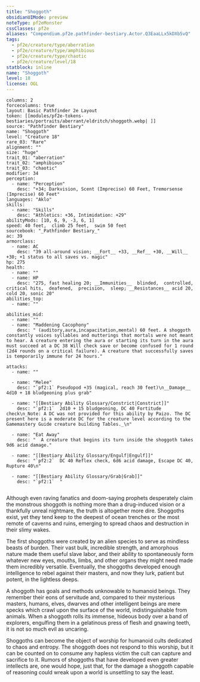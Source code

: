 ```yaml
---
title: "Shoggoth"
obsidianUIMode: preview
noteType: pf2eMonster
cssClasses: pf2e
aliases: "Compendium.pf2e.pathfinder-bestiary.Actor.Q3EaaLLx5kDXb5vQ" 
tags:
  - pf2e/creature/type/aberration
  - pf2e/creature/type/amphibious
  - pf2e/creature/type/chaotic
  - pf2e/creature/level/18
statblock: inline
name: "Shoggoth"
level: 18
license: OGL
---
```


```statblock
columns: 2
forcecolumns: true
layout: Basic Pathfinder 2e Layout
token: [[modules/pf2e-tokens-bestiaries/portraits/aberrant/eldritch/shoggoth.webp| ]]
source: "Pathfinder Bestiary"
name: "Shoggoth"
level: "Creature 18"
rare_03: "Rare"
alignment: ""
size: "huge"
trait_01: "aberration"
trait_02: "amphibious"
trait_03: "chaotic"
modifier: 34
perception:
  - name: "Perception"
    desc: "+34; Darkvision, Scent (Imprecise) 60 Feet, Tremorsense (Imprecise) 60 Feet"
languages: "Aklo"
skills:
  - name: "Skills"
    desc: "Athletics: +36, Intimidation: +29"
abilityMods: [10, 6, 9, -3, 6, 1]
speed: 40 feet,  climb 25 feet,  swim 50 feet
sourcebook: "_Pathfinder Bestiary_"
ac: 39
armorclass:
  - name: AC
    desc: "39 all-around vision; __Fort__ +33, __Ref__ +30, __Will__ +30; +1 status to all saves vs. magic"
hp: 275
health:
  - name: ""
  - name: HP
    desc: "275, fast healing 20; __Immunities__  blinded,  controlled,  critical hits,  deafened,  precision,  sleep; __Resistances__ acid 20, cold 20, sonic 20"
abilities_top:
  - name: ""

abilities_mid:
  - name: ""
  - name: "Maddening Cacophony"
    desc: " (auditory,aura,incapacitation,mental) 60 feet. A shoggoth constantly voices syllables and mutterings that mortals were not meant to hear. A creature entering the aura or starting its turn in the aura must succeed at a DC 38 Will check save or become confused for 1 round (2d4 rounds on a critical failure). A creature that successfully saves is temporarily immune for 24 hours."

attacks:
  - name: ""

  - name: "Melee"
    desc: "`pf2:1` Pseudopod +35 (magical, reach 30 feet)\n__Damage__  4d10 + 18 bludgeoning plus grab"

  - name: "[[Bestiary Ability Glossary/Constrict|Constrict]]"
    desc: "`pf2:1`  2d10 + 15 bludgeoning, DC 40 Fortitude check\n_Note: A DC was not provided for this ability by Paizo. The DC present here is a moderate DC for the creature level according to the Gamemastery Guide creature building Tables._\n"

  - name: "Eat Away"
    desc: "  A creature that begins its turn inside the shoggoth takes 9d6 acid damage."

  - name: "[[Bestiary Ability Glossary/Engulf|Engulf]]"
    desc: "`pf2:2`  DC 40 Reflex check, 6d6 acid damage, Escape DC 40, Rupture 40\n"

  - name: "[[Bestiary Ability Glossary/Grab|Grab]]"
    desc: "`pf2:1`  "
 
```



Although even raving fanatics and doom-saying prophets desperately claim the monstrous shoggoth is nothing more than a drug-induced vision or a thankfully unreal nightmare, the truth is altogether more dire. Shoggoths exist, yet they tend keep to the deepest of ocean trenches or the most remote of caverns and ruins, emerging to spread chaos and destruction in their slimy wakes.

The first shoggoths were created by an alien species to serve as mindless beasts of burden. Their vast bulk, incredible strength, and amorphous nature made them useful slave labor, and their ability to spontaneously form whatever new eyes, mouths, limbs, and other organs they might need made them incredibly versatile. Eventually, the shoggoths developed enough intelligence to rebel against their masters, and now they lurk, patient but potent, in the lightless deeps.

A shoggoth has goals and methods unknowable to humanoid beings. They remember their eons of servitude and, compared to their mysterious masters, humans, elves, dwarves and other intelligent beings are mere specks which crawl upon the surface of the world, indistinguishable from animals. When a shoggoth rolls its immense, hideous body over a band of explorers, engulfing them in a gelatinous press of flesh and gnawing teeth, it is not so much evil as uncaring.

Shoggoths can become the object of worship for humanoid cults dedicated to chaos and entropy. The shoggoth does not respond to this worship, but it can be counted on to consume any hapless victim the cult can capture and sacrifice to it. Rumors of shoggoths that have developed even greater intellects are, one would hope, just that, for the damage a shoggoth capable of reasoning could wreak upon a world is unsettling to say the least.

